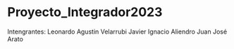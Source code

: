 # Proyecto_Integrador2023

Intengrantes:
Leonardo Agustin Velarrubi
Javier Ignacio Aliendro
Juan José Arato
